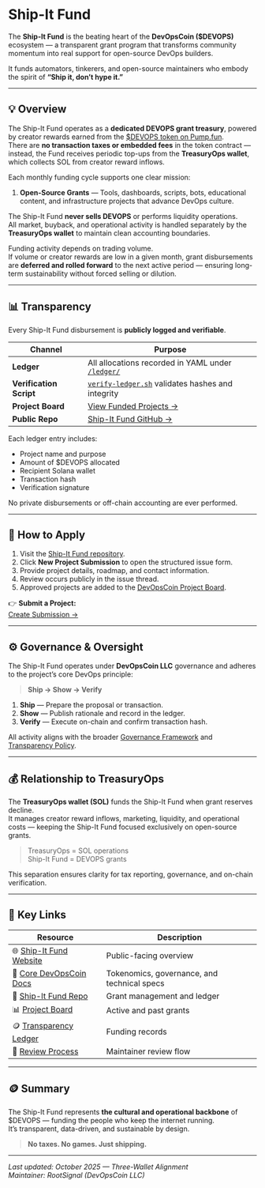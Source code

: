 # Ship-It Fund

The **Ship-It Fund** is the beating heart of the **DevOpsCoin ($DEVOPS)** ecosystem — a transparent grant program that transforms community momentum into real support for open-source DevOps builders.

It funds automators, tinkerers, and open-source maintainers who embody the spirit of **“Ship it, don’t hype it.”**

---

## 💡 Overview

The Ship-It Fund operates as a **dedicated DEVOPS grant treasury**, powered by creator rewards earned from the [$DEVOPS token on Pump.fun](https://pump.fun/).  
There are **no transaction taxes or embedded fees** in the token contract — instead, the Fund receives periodic top-ups from the **TreasuryOps wallet**, which collects SOL from creator reward inflows.

Each monthly funding cycle supports one clear mission:

1. **Open-Source Grants** — Tools, dashboards, scripts, bots, educational content, and infrastructure projects that advance DevOps culture.

The Ship-It Fund **never sells DEVOPS** or performs liquidity operations.  
All market, buyback, and operational activity is handled separately by the **TreasuryOps wallet** to maintain clean accounting boundaries.

Funding activity depends on trading volume.  
If volume or creator rewards are low in a given month, grant disbursements are **deferred and rolled forward** to the next active period — ensuring long-term sustainability without forced selling or dilution.

---

## 📊 Transparency

Every Ship-It Fund disbursement is **publicly logged and verifiable**.

| Channel                 | Purpose                                                                                                                   |
| ----------------------- | ------------------------------------------------------------------------------------------------------------------------- |
| **Ledger**              | All allocations recorded in YAML under [`/ledger/`](https://github.com/DevOpsCoin/shipit-fund/tree/main/ledger)           |
| **Verification Script** | [`verify-ledger.sh`](https://github.com/DevOpsCoin/shipit-fund/blob/main/verify-ledger.sh) validates hashes and integrity |
| **Project Board**       | [View Funded Projects →](https://github.com/orgs/DevOpsCoin/projects/1)                                                   |
| **Public Repo**         | [Ship-It Fund GitHub →](https://github.com/DevOpsCoin/shipit-fund)                                                        |

Each ledger entry includes:

- Project name and purpose  
- Amount of $DEVOPS allocated  
- Recipient Solana wallet  
- Transaction hash  
- Verification signature  

No private disbursements or off-chain accounting are ever performed.

---

## 🧰 How to Apply

1. Visit the [Ship-It Fund repository](https://github.com/DevOpsCoin/shipit-fund).  
2. Click **New Project Submission** to open the structured issue form.  
3. Provide project details, roadmap, and contact information.  
4. Review occurs publicly in the issue thread.  
5. Approved projects are added to the [DevOpsCoin Project Board](https://github.com/orgs/DevOpsCoin/projects/1).  

👉 **Submit a Project:**  
[Create Submission →](https://github.com/DevOpsCoin/shipit-fund/issues/new?assignees=&labels=submission&template=project_submission.yml)

---

## ⚙️ Governance & Oversight

The Ship-It Fund operates under **DevOpsCoin LLC** governance and adheres to the project’s core DevOps principle:

> **Ship → Show → Verify**

1. **Ship** — Prepare the proposal or transaction.  
2. **Show** — Publish rationale and record in the ledger.  
3. **Verify** — Execute on-chain and confirm transaction hash.  

All activity aligns with the broader [Governance Framework](../operations/GOVERNANCE.md) and [Transparency Policy](../project/TRANSPARENCY.md).

---

## 💰 Relationship to TreasuryOps

The **TreasuryOps wallet (SOL)** funds the Ship-It Fund when grant reserves decline.  
It manages creator reward inflows, marketing, liquidity, and operational costs — keeping the Ship-It Fund focused exclusively on open-source grants.

> TreasuryOps = SOL operations  
> Ship-It Fund = DEVOPS grants

This separation ensures clarity for tax reporting, governance, and on-chain verification.

---

## 🧭 Key Links

| Resource                                                                                        | Description                                 |
| ----------------------------------------------------------------------------------------------- | ------------------------------------------- |
| 🌐 [Ship-It Fund Website](https://devopscoin.ai/shipit.html)                                    | Public-facing overview                      |
| 🧠 [Core DevOpsCoin Docs](https://github.com/DevOpsCoin/core/tree/main/docs)                    | Tokenomics, governance, and technical specs |
| 📜 [Ship-It Fund Repo](https://github.com/DevOpsCoin/shipit-fund)                               | Grant management and ledger                 |
| 📊 [Project Board](https://github.com/orgs/DevOpsCoin/projects/1)                               | Active and past grants                      |
| 🪙 [Transparency Ledger](https://github.com/DevOpsCoin/shipit-fund/tree/main/ledger)            | Funding records                             |
| 🧩 [Review Process](https://github.com/DevOpsCoin/shipit-fund/blob/main/docs/REVIEW_PROCESS.md) | Maintainer review flow                      |

---

## 🪙 Summary

The Ship-It Fund represents **the cultural and operational backbone** of $DEVOPS — funding the people who keep the internet running.  
It’s transparent, data-driven, and sustainable by design.

> **No taxes. No games. Just shipping.**

---

_Last updated: October 2025 — Three-Wallet Alignment_  
_Maintainer: RootSignal (DevOpsCoin LLC)_
